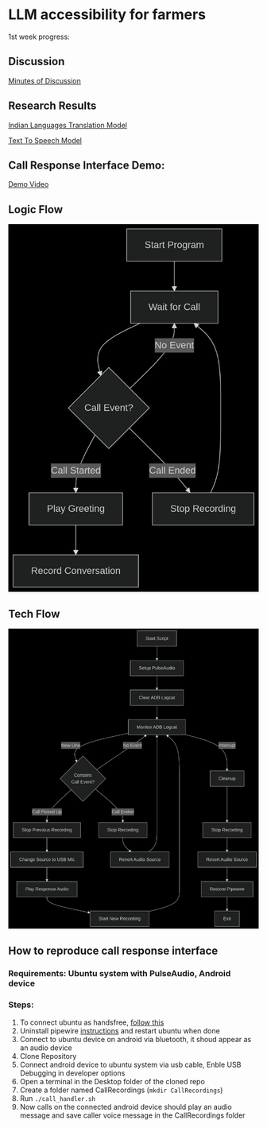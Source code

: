 # LLM accessibility for farmers

1st week progress:
## Discussion
[Minutes of Discussion](docs/Minutes-of-Discussion.docx)
## Research Results
[Indian Languages Translation Model](docs/Translate-100-languages.zip)

[Text To Speech Model](docs/Text-To-Speech-Unlimited.zip)

## Call Response Interface Demo:
[Demo Video](Demo.mp4)

## Logic Flow
![logic flow](docs/logic-flow.png)

## Tech Flow
![code flow](docs/code-flow.png)

## How to reproduce call response interface
### Requirements: Ubuntu system with PulseAudio, Android device
### Steps:
1. To connect ubuntu as handsfree, [follow this](https://askubuntu.com/a/1512854)
2. Uninstall pipewire [instructions](https://askubuntu.com/a/1441491) and restart ubuntu when done
3. Connect to ubuntu device on android via bluetooth, it shoud appear as an audio device
4. Clone Repository
5. Connect android device to ubuntu system via usb cable, Enble USB Debugging in developer options
6. Open a terminal in the Desktop folder of the cloned repo
7. Create a folder named CallRecordings (```mkdir CallRecordings```)
8. Run ```./call_handler.sh```
9. Now calls on the connected android device should play an audio message and save caller voice message in the CallRecordings folder
